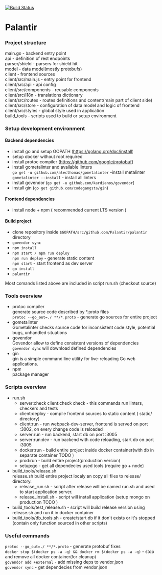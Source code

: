 [![Build Status](https://travis-ci.com/wkozyra95/palantir.svg?token=sCgDnvoX1GsuviUYexgT&branch=develop)](https://travis-ci.com/wkozyra95/palantir)
# Palantir

### Project structure
main.go - backend entry point  
api - definition of rest endpoints  
parser/shield - parsers for shield hit  
model - data model(mostly protobufs)  
client - frontend sources  
client/src/main.js - entry point for frontend  
client/src/api - api config  
client/src/components - reusable components  
client/src/i18n - translations dictionary  
client/src/routes - routes definitions and content(main part of client side)  
client/src/store - configuration of data model and logic of frontend  
client/src/styles - global style used in application  
build_tools - scripts used to build or setup environment  

### Setup development environment
#### Backend dependencies
- install go and setup GOPATH (https://golang.org/doc/install)
- setup docker without root required
- install protoc compiler (https://github.com/google/protobuf)
- install gometalinter and available linters  
    `go get -u github.com/alecthomas/gometalinter` -install metalinter  
    `gometalinter --install`  - install all linters  
- install govendor (`go get -u github.com/kardianos/govendor`)
- install gin (`go get github.com/codegangsta/gin`)  

#### Frontend dependencies
- install node + npm ( recommended current LTS version )  

#### Build project
- clone repository inside `$GOPATH/src/github.com/Palantir/palantir` directory
- `govendor sync`
- `npm install`
- `npm start / npm run deploy`  
`npm run deploy` - generate static content  
`npm start` - start frontend as dev server  
- `go install`
- `palantir`  

Most comands listed above are included in script run.sh (checkout source)  


### Tools overview
- protoc compiler  
generate source code described by *.proto files   
 `protoc --go_out=./ **/*.proto` - generate go sources for entire project    
- gometalinter  
Gometalinter checks source code for inconsistent code style, potential bugs, unhandled situations  
- govendor   
Govendor allow to define consistent versions of dependencies   
`govendor sync` will download defined dependencies  
- gin  
gin is a simple command line utility for live-reloading Go web applications.  
- npm  
package manager  

### Scripts overview
- run.sh
  - server:check client:check check - this commands run linters, checkers and tests
  - client:deploy - compile frontend sources to static content ( static/ directory)
  - client:run - run webpack-dev-server, frontend is served on port :3002, on every change code is reloaded
  - server:run - run backend, start db on port :3005
  - server:run:dev - run backend with code reloading, start db on port :3005
  - docker:run - build entire project inside docker container(with db in separate container TODO )
  - prod:run - build entire project(production version)
  - setup:go - get all dependecies used tools (require go + node)
- build_tools/release.sh  
release.sh build entire project localy an copy all files to release/ directory. 
  - release_run.sh - script after release will be named run.sh and used to start application server.
  - release_install.sh - script will install application (setup mongo on production TODO )
- build_tools/test_release.sh  - script will build release version using release.sh and run it in docker container
- build_tools/db_tools.sh - create/start db if it don't exists or it's stopped (contain only function sourced in other scripts)

### Useful commands

`protoc --go_out=./ **/*.proto` - generate protobuf fixes  
`docker stop $(docker ps -a -q) && docker rm $(docker ps -a -q)` - stop and remove all docker container(for cleanup)  
`govendor add +external` - add missing deps to vendor.json  
`govendor sync` - get dependecies from vendor.json  
